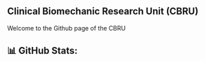 ## Clinical Biomechanic Research Unit (CBRU)

Welcome to the Github page of the CBRU

## 📊 GitHub Stats:
